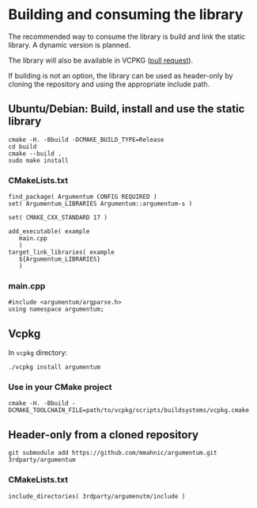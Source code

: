 # Building and consuming the library

The recommended way to consume the library is build and link the static
library.  A dynamic version is planned.

The library will also be available in VCPKG ([pull request](https://github.com/microsoft/vcpkg/pull/9477)).

If building is not an option, the library can be used as header-only by cloning
the repository and using the appropriate include path.

## Ubuntu/Debian: Build, install and use the static library

```
cmake -H. -Bbuild -DCMAKE_BUILD_TYPE=Release
cd build
cmake --build .
sudo make install
```

### CMakeLists.txt

```
find_package( Argumentum CONFIG REQUIRED )
set( Argumentum_LIBRARIES Argumentum::argumentum-s )

set( CMAKE_CXX_STANDARD 17 )

add_executable( example
   main.cpp
   )
target_link_libraries( example
   ${Argumentum_LIBRARIES}
   )
```

### main.cpp

```
#include <argumentum/argparse.h>
using namespace argumentum;
```

## Vcpkg

In `vcpkg` directory:

```
./vcpkg install argumentum
```

### Use in your CMake project

```
cmake -H. -Bbuild -DCMAKE_TOOLCHAIN_FILE=path/to/vcpkg/scripts/buildsystems/vcpkg.cmake
```


## Header-only from a cloned repository

```
git submodule add https://github.com/mmahnic/argumentum.git 3rdparty/argumentum
```

### CMakeLists.txt

```
include_directories( 3rdparty/argumenutm/include )
```

